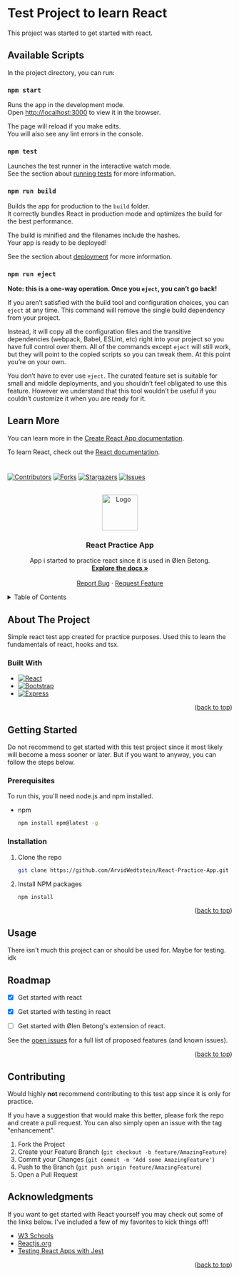 # Test Project to learn React

This project was started to get started with react. 



## Available Scripts

In the project directory, you can run:

### `npm start`

Runs the app in the development mode.\
Open [http://localhost:3000](http://localhost:3000) to view it in the browser.

The page will reload if you make edits.\
You will also see any lint errors in the console.

### `npm test`

Launches the test runner in the interactive watch mode.\
See the section about [running tests](https://facebook.github.io/create-react-app/docs/running-tests) for more information.

### `npm run build`

Builds the app for production to the `build` folder.\
It correctly bundles React in production mode and optimizes the build for the best performance.

The build is minified and the filenames include the hashes.\
Your app is ready to be deployed!

See the section about [deployment](https://facebook.github.io/create-react-app/docs/deployment) for more information.

### `npm run eject`

**Note: this is a one-way operation. Once you `eject`, you can’t go back!**

If you aren’t satisfied with the build tool and configuration choices, you can `eject` at any time. This command will remove the single build dependency from your project.

Instead, it will copy all the configuration files and the transitive dependencies (webpack, Babel, ESLint, etc) right into your project so you have full control over them. All of the commands except `eject` will still work, but they will point to the copied scripts so you can tweak them. At this point you’re on your own.

You don’t have to ever use `eject`. The curated feature set is suitable for small and middle deployments, and you shouldn’t feel obligated to use this feature. However we understand that this tool wouldn’t be useful if you couldn’t customize it when you are ready for it.

## Learn More

You can learn more in the [Create React App documentation](https://facebook.github.io/create-react-app/docs/getting-started).

To learn React, check out the [React documentation](https://reactjs.org/).







#
<a name="readme-top"></a>


<!-- PROJECT SHIELDS -->
[![Contributors][contributors-shield]][contributors-url]
[![Forks][forks-shield]][forks-url]
[![Stargazers][stars-shield]][stars-url]
[![Issues][issues-shield]][issues-url]



<!-- PROJECT LOGO -->
<br />
<div align="center">
  <a href="https://github.com/ArvidWedtstein/React-Practice-App">
    <img src="https://upload.wikimedia.org/wikipedia/commons/thumb/a/a7/React-icon.svg/2300px-React-icon.svg.png" alt="Logo" height="80">
  </a>

  <h3 align="center">React Practice App</h3>

  <p align="center">
    App i started to practice react since it is used in Ølen Betong.
    <br />
    <a href="https://github.com/ArvidWedtstein/React-Practice-App"><strong>Explore the docs »</strong></a>
    <br />
    <br />
    <a href="https://github.com/ArvidWedtstein/React-Practice-App/issues">Report Bug</a>
    ·
    <a href="https://github.com/ArvidWedtstein/React-Practice-App/issues">Request Feature</a>
  </p>
</div>



<!-- TABLE OF CONTENTS -->
<details>
  <summary>Table of Contents</summary>
  <ol>
    <li>
      <a href="#about-the-project">About The Project</a>
      <ul>
        <li><a href="#built-with">Built With</a></li>
      </ul>
    </li>
    <li>
      <a href="#getting-started">Getting Started</a>
      <ul>
        <li><a href="#prerequisites">Prerequisites</a></li>
        <li><a href="#installation">Installation</a></li>
      </ul>
    </li>
    <li><a href="#usage">Usage</a></li>
    <li><a href="#roadmap">Roadmap</a></li>
    <li><a href="#contributing">Contributing</a></li>
    <li><a href="#acknowledgments">Acknowledgments</a></li>
  </ol>
</details>



<!-- ABOUT THE PROJECT -->
## About The Project

Simple react test app created for practice purposes. Used this to learn the fundamentals of react, hooks and tsx. 






### Built With

* [![React][React.js]][React-url]
* [![Bootstrap][Bootstrap.com]][Bootstrap-url]
* [![Express][Expressjs.com]][Express-url]

<p align="right">(<a href="#readme-top">back to top</a>)</p>



<!-- GETTING STARTED -->
## Getting Started

Do not recommend to get started with this test project since it most likely will become a mess sooner or later. 
But if you want to anyway, you can follow the steps below.

### Prerequisites

To run this, you'll need node.js and npm installed.
* npm
  ```sh
  npm install npm@latest -g
  ```

### Installation

1. Clone the repo
   ```sh
   git clone https://github.com/ArvidWedtstein/React-Practice-App.git
   ```
2. Install NPM packages
   ```sh
   npm install
   ```

<p align="right">(<a href="#readme-top">back to top</a>)</p>



<!-- USAGE EXAMPLES -->
## Usage

There isn't much this project can or should be used for. Maybe for testing. idk




<!-- ROADMAP -->
## Roadmap

- [x] Get started with react
- [x] Get started with testing in react
- [ ] Get started with Ølen Betong's extension of react.


See the [open issues](https://github.com/ArvidWedtstein/React-Practice-App) for a full list of proposed features (and known issues).

<p align="right">(<a href="#readme-top">back to top</a>)</p>



<!-- CONTRIBUTING -->
## Contributing

Would highly **not** recommend contributing to this test app since it is only for practice.

If you have a suggestion that would make this better, please fork the repo and create a pull request. You can also simply open an issue with the tag "enhancement".

1. Fork the Project
2. Create your Feature Branch (`git checkout -b feature/AmazingFeature`)
3. Commit your Changes (`git commit -m 'Add some AmazingFeature'`)
4. Push to the Branch (`git push origin feature/AmazingFeature`)
5. Open a Pull Request




<!-- ACKNOWLEDGMENTS -->
## Acknowledgments

If you want to get started with React yourself you may check out some of the links below. I've included a few of my favorites to kick things off!

* [W3 Schools](https://www.w3schools.com/react/default.asp)
* [Reactjs.org](https://reactjs.org/docs/getting-started.html)
* [Testing React Apps with Jest](https://jestjs.io/docs/tutorial-react)

<p align="right">(<a href="#readme-top">back to top</a>)</p>



<!-- MARKDOWN LINKS & IMAGES -->

[contributors-shield]: https://img.shields.io/github/contributors/ArvidWedtstein/React-Practice-App.svg?style=for-the-badge
[contributors-url]: https://github.com/ArvidWedtstein/React-Practice-App/graphs/contributors
[forks-shield]: https://img.shields.io/github/forks/ArvidWedtstein/React-Practice-App.svg?style=for-the-badge
[forks-url]: https://github.com/ArvidWedtstein/React-Practice-App/network/members
[stars-shield]: https://img.shields.io/github/stars/ArvidWedtstein/React-Practice-App.svg?style=for-the-badge
[stars-url]: https://github.com/ArvidWedtstein/React-Practice-App/stargazers
[issues-shield]: https://img.shields.io/github/issues/ArvidWedtstein/React-Practice-App.svg?style=for-the-badge
[issues-url]: https://github.com/ArvidWedtstein/React-Practice-App/issues
[React.js]: https://img.shields.io/badge/React-20232A?style=for-the-badge&logo=react&logoColor=61DAFB
[React-url]: https://reactjs.org/
[Bootstrap.com]: https://img.shields.io/badge/Bootstrap-563D7C?style=for-the-badge&logo=bootstrap&logoColor=white
[Bootstrap-url]: https://getbootstrap.com
[Expressjs.com]: https://img.shields.io/badge/Express-353535?style=for-the-badge&logo=express&logoColor=white
[Express-url]: https://expressjs.com
